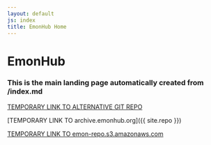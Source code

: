 ```yaml
---
layout: default
js: index
title: EmonHub Home
---
```


# EmonHub

### This is the main landing page automatically created from /index.md

[TEMPORARY LINK TO ALTERNATIVE GIT REPO](https://github.com/otherWIP/otherwip.github.io) 

[TEMPORARY LINK TO archive.emonhub.org]({{ site.repo }})

[TEMPORARY LINK TO emon-repo.s3.amazonaws.com](http://emon-repo.s3.amazonaws.com)
